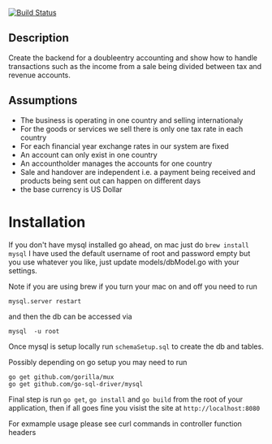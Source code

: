 [![Build Status](https://travis-ci.org/vancouverwill/golangAccountingApp.svg?branch=master)](https://travis-ci.org/vancouverwill/golangAccountingApp)

## Description

Create the backend for a double­entry accounting and show how to handle transactions such as the income from a sale being divided between tax and revenue accounts.


## Assumptions

- The business is operating in one country and selling internationaly
- For the goods or services we sell there is only one tax rate in each country
- For each financial year exchange rates in our system are fixed
- An account can only exist in one country
- An accountholder manages the accounts for one country
- Sale and handover are independent i.e. a payment being received and products being sent out can happen on different days
- the base currency is US Dollar


# Installation

If you don't have mysql installed go ahead, on mac just do `brew install mysql` I have used the default username of root and password empty but you use whatever you like, just update models/dbModel.go with your settings.

Note if you are using brew if you turn your mac on and off you need to run 

`mysql.server restart`

and then the db can be accessed via

`mysql  -u root`

Once mysql is setup locally run `schemaSetup.sql` to create the db and tables.

Possibly depending on go setup you may need to run

```
go get github.com/gorilla/mux
go get github.com/go-sql-driver/mysql
```

Final step is run `go get`, `go install` and `go build` from the root of your application, then if all goes fine you visist the site at `http://localhost:8080`





For exmample usage please see curl commands in controller function headers





